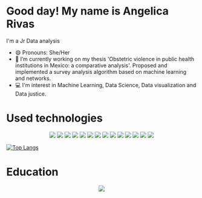 # Good day! My name is Angelica Rivas

I'm a Jr Data analysis

- 😄 Pronouns: She/Her
- 🔭 I’m currently working on my thesis 'Obstetric violence in public health institutions in Mexico: a comparative analysis'. Proposed and implemented a survey analysis algorithm based on machine learning and networks.
- 💻 I'm interest in Machine Learning, Data Science, Data visualization and Data justice.

# Used technologies
<p align="center">
  <img src="https://img.shields.io/badge/c%23-%23239120.svg?style=for-the-badge&logo=c-sharp&logoColor=white"/> 
  <img src="https://img.shields.io/badge/html5-%23E34F26.svg?style=for-the-badge&logo=html5&logoColor=white"/> 
  
  <img src="https://img.shields.io/badge/Python-14354C?style=for-the-badge&logo=python&logoColor=white"/> 
  <img src= "https://img.shields.io/badge/pandas-%23150458.svg?style=for-the-badge&logo=pandas&logoColor=white)"/> 
  <img src="https://img.shields.io/badge/Matplotlib-%23ffffff.svg?style=for-the-badge&logo=Matplotlib&logoColor=black"/> 
  <img src="https://img.shields.io/badge/scikit--learn-%23F7931E.svg?style=for-the-badge&logo=scikit-learn&logoColor=white"/> 
  <img src="https://img.shields.io/badge/numpy-%23013243.svg?style=for-the-badge&logo=numpy&logoColor=white"/> 
  <img src="https://img.shields.io/badge/Plotly-%233F4F75.svg?style=for-the-badge&logo=plotly&logoColor=white"/>
  <img src="https://img.shields.io/badge/Apache_Spark-FFFFFF?style=for-the-badge&logo=apachespark&logoColor=#E35A16"/>  
  
  <img src="https://img.shields.io/badge/Linux-FCC624?style=for-the-badge&logo=linux&logoColor=black"/> 
  <img src="https://img.shields.io/badge/latex-%23008080.svg?style=for-the-badge&logo=latex&logoColor=white"/> 
  
  <img src="https://img.shields.io/badge/git-%23F05033.svg?style=for-the-badge&logo=git&logoColor=white"/> 
  <img src="https://img.shields.io/badge/mysql-%2300f.svg?style=for-the-badge&logo=mysql&logoColor=white"/> 
  <img src="https://img.shields.io/badge/Microsoft_Office-D83B01?style=for-the-badge&logo=microsoft-office&logoColor=white"/> 

 [![Top Langs](https://github-readme-stats.vercel.app/api/top-langs/?username=an-rivas&layout=compact&theme=dracula&show_icons=true)](https://github.com/an-rivas)
</p>

# Education
<p align="center">
  <img src="https://img.shields.io/badge/Datacamp-05192D?style=for-the-badge&logo=datacamp&logoColor=65FF8F"/> 
</p>
